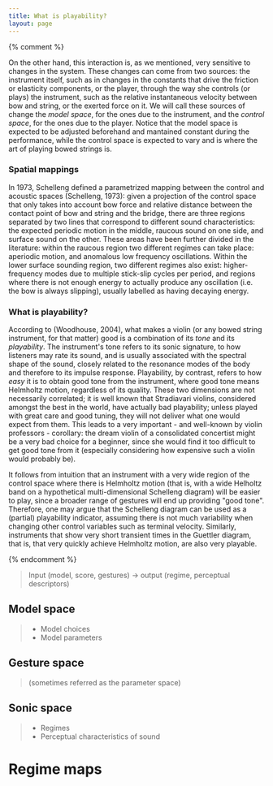```yaml
---
title: What is playability?
layout: page
---
```


{% comment %}

On the other hand, this interaction is, as we mentioned, very sensitive to changes in the system. These changes can come from two sources: the instrument itself, such as in changes in the constants that drive the friction or elasticity components, or the player, through the way she controls (or plays) the instrument, such as the relative instantaneous velocity between bow and string, or the exerted force on it. We will call these sources of change the _model space_, for the ones due to the instrument, and the _control space_, for the ones due to the player. Notice that the model space is expected to be adjusted beforehand and mantained constant during the performance, while the control space is expected to vary and is where the art of playing bowed strings is.

### Spatial mappings

In 1973, Schelleng defined a parametrized mapping between the control and acoustic spaces (Schelleng, 1973): given a projection of the control space that only takes into account bow force and relative distance between the contact point of bow and string and the bridge, there are three regions separated by two lines that correspond to different sound characteristics: the expected periodic motion in the middle, raucous sound on one side, and surface sound on the other. These areas have been further divided in the literature: within the raucous region two different regimes can take place: aperiodic motion, and anomalous low frequency oscillations. Within the lower surface sounding region, two different regimes also exist: higher-frequency modes due to multiple stick-slip cycles per period, and regions where there is not enough energy to actually produce any oscillation (i.e. the bow is always slipping), usually labelled as having decaying energy.


### What is playability?

According to (Woodhouse, 2004), what makes a violin (or any bowed string instrument, for that matter) good is a combination of its _tone_ and its _playability_. The instrument's tone refers to its sonic signature, to how listeners may rate its sound, and is usually associated with the spectral shape of the sound, closely related to the resonance modes of the body and therefore to its impulse response. Playability, by contrast, refers to how _easy_ it is to obtain good tone from the instrument, where good tone means Helmholtz motion, regardless of its quality. These two dimensions are not necessarily correlated; it is well known that Stradiavari violins, considered amongst the best in the world, have actually bad playability; unless played with great care and good tuning, they will not deliver what one would expect from them. This leads to a very important - and well-known by violin professors - corollary: the dream violin of a consolidated concertist might be a very bad choice for a beginner, since she would find it too difficult to get good tone from it (especially considering how expensive such a violin would probably be).

It follows from intuition that an instrument with a very wide region of the control space where there is Helmholtz motion (that is, with a wide Helholtz band on a hypothetical multi-dimensional Schelleng diagram) will be easier to play, since a broader range of gestures will end up providing "good tone". Therefore, one may argue that the Schelleng diagram can be used as a (partial) playability indicator, assuming there is not much variability when changing other control variables such as terminal velocity. Similarly, instruments that show very short transient times in the Guettler diagram, that is, that very quickly achieve Helmholtz motion, are also very playable. 

{% endcomment %}


> Input (model, score, gestures) -> output (regime, perceptual descriptors)

## Model space

> - Model choices
> - Model parameters

## Gesture space

> (sometimes referred as the parameter space)

## Sonic space

> - Regimes
> - Perceptual characteristics of sound

# Regime maps



